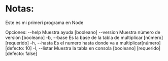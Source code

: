 # Notas:
Este es mi primeri programa en Node

Opciones:
      --help     Muestra ayuda                                        [booleano]
      --version  Muestra número de versión                            [booleano]
  -b, --base     Es la base de la tabla de multiplicar      [número] [requerido]
  -h, --hasta    Es el numero hasta donde va a multiplicar[número] [defecto: 10]
  -l, --listar   Muestra la tabla en consola              [booleano] [requerido] [defecto: false]